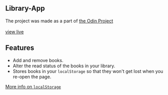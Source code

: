 ## Library-App <br>
The project was made as a part of [the Odin Project](https://theodinproject.com/)<br><br>
[view live](https://pratikawaik.github.io/Library) <br>

## Features <br>
- Add and remove books.
- Alter the read status of the books in your library.
- Stores books in your `localStorage` so that they won't get lost when you re-open the page.

[More info on `localStorage`](https://developer.mozilla.org/en-US/docs/Web/API/Web_Storage_API/Using_the_Web_Storage_API)
